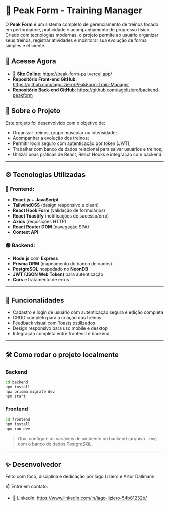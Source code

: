 
# 💪 Peak Form - Training Manager

O **Peak Form** é um sistema completo de gerenciamento de treinos focado em performance, praticidade e acompanhamento de progresso físico. Criado com tecnologias modernas, o projeto permite ao usuário organizar seus treinos, registrar atividades e monitorar sua evolução de forma simples e eficiente.

## 🚀 Acesse Agora

- 🔗 **Site Online**: https://peak-form-psi.vercel.app/
-  **Repositório Front-end GitHub**: https://github.com/iagoliziero/PeakForm-Train-Manager
-  **Repositório Back-end GitHub**: https://github.com/iagoliziero/backend-peakform

## 🧠 Sobre o Projeto

Este projeto foi desenvolvido com o objetivo de:

- Organizar treinos, grupo muscular ou intensidade;
- Acompanhar a evolução dos treinos;
- Permitir login seguro com autenticação por token (JWT);
- Trabalhar com banco de dados relacional para salvar usuários e treinos;
- Utilizar boas práticas de React, React Hooks e integração com backend.

---

## ⚙️ Tecnologias Utilizadas

### 🔵 Frontend:
- **React.js** + **JavaScript**
- **TailwindCSS** (design responsivo e clean)
- **React Hook Form** (validação de formulários)
- **React Toastify** (notificações de sucesso/erro)
- **Axios** (requisições HTTP)
- **React Router DOM** (navegação SPA)
- **Context API**

### 🟢 Backend:
- **Node.js** com **Express**
- **Prisma ORM** (mapeamento do banco de dados)
- **PostgreSQL** hospedado no **NeonDB**
- **JWT (JSON Web Token)** para autenticação
- **Cors** e tratamento de erros

---

## 🔐 Funcionalidades

- Cadastro e login de usuário com autenticação segura e edição completa
- CRUD completo para a criação dos treinos
- Feedback visual com Toasts estilizados
- Design responsivo para uso mobile e desktop
- Integração completa entre frontend e backend

---

## 🛠️ Como rodar o projeto localmente

### Backend
```bash
cd backend
npm install
npx prisma migrate dev
npm start
````

### Frontend

```bash
cd frontend
npm install
npm run dev
```

> Obs: configure as variáveis de ambiente no backend (arquivo `.env`) com o banco de dados PostgreSQL.

---

## ✨ Desenvolvedor

Feito com foco, disciplina e dedicação por Iago Liziero e Artur Dallmann.

📫 Entre em contato:

* 💼 Linkedin: https://www.linkedin.com/in/iago-liziero-54b81232b/

